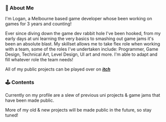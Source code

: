 ### 📍 About Me

I'm Logan, a Melbourne based game developer whose been working on games for 3 years and counting!

Ever since diving down the game dev rabbit hole I've been hooked, from my early days at uni learning the very basics to smashing out game jams it's been an absolute blast. My skillset allows me to take flex role when working with a team, some of the roles I've undertaken include: Programmer, Game Design, Technical Art, Level Design, UI art and more. I'm able to adapt and fill whatever role the team needs!

All of my public projects can be played over on [**_itch_**](https://lurlichs.itch.io/)


### 🕹 Contents

Currently on my profile are a slew of previous uni projects & game jams that have been made public. 

More of my old & new projects will be made public in the future, so stay tuned!


<!--
**Lurlichs/Lurlichs** is a ✨ _special_ ✨ repository because its `README.md` (this file) appears on your GitHub profile.

Here are some ideas to get you started:

- 🔭 I’m currently working on ...
- 🌱 I’m currently learning ...
- 👯 I’m looking to collaborate on ...
- 🤔 I’m looking for help with ...
- 💬 Ask me about ...
- 📫 How to reach me: ...
- 😄 Pronouns: ...
- ⚡ Fun fact: ...
-->

